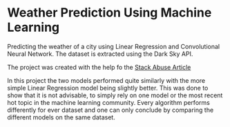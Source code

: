 # Weather Prediction Using Machine Learning
Predicting the weather of a city using Linear Regression and Convolutional Neural Network.
The dataset is extracted using the Dark Sky API.

The project was created with the help fo the [Stack Abuse Article]("https://stackabuse.com/using-machine-learning-to-predict-the-weather-part-1/")

In this project the two models performed quite similarly with the more simple Linear Regression model being slightly better. This was done to show that it is not advisable, to simply rely on one model or the most recent hot topic in the machine learning community. 
Every algorithm performs differently for ever dataset and one can only conclude by comparing the different models on the same dataset. 
